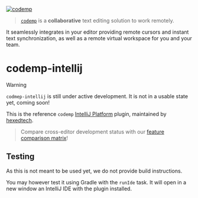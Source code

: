[![codemp](https://code.mp/static/banner.png)](https://code.mp)

> [`codemp`](https://github.com/hexedtech/codemp) is a **collaborative** text editing solution to work
> remotely.

It seamlessly integrates in your editor providing remote cursors and instant text synchronization,
as well as a remote virtual workspace for you and your team.

# codemp-intellij
> [!WARNING]
> `codmep-intellij` is still under active development. It is not in a usable state yet, coming soon!

This is the reference `codemp` [IntelliJ Platform](https://www.jetbrains.com/opensource/idea/) plugin,
maintained by [hexedtech](https://hexed.technology).

> Compare cross-editor development status with our [feature comparison matrix](https://github.com/orgs/hexedtech/projects/3)!

## Testing
As this is not meant to be used yet, we do not provide build instructions.

You may however test it using Gradle with the `runIde` task. It will open in a new window an IntelliJ IDE
with the plugin installed.
